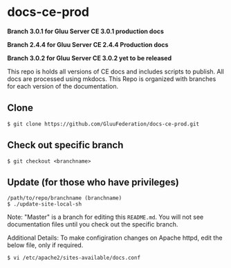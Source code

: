 # docs-ce-prod

**Branch 3.0.1 for Gluu Server CE 3.0.1 production docs** 

**Branch 2.4.4 for Gluu Server CE 2.4.4 Production docs**

**Branch 3.0.2 for Gluu Server CE 3.0.2 yet to be released**    

This repo is holds all versions of CE docs and includes scripts to publish.  All docs are processed using mkdocs. This Repo is organized with branches for each version of the documentation.

## Clone
`$ git clone https://github.com/GluuFederation/docs-ce-prod.git`

## Check out specific branch
`$ git checkout <branchname>`

## Update (for those who have privileges)
```
/path/to/repo/branchname (branchname)
$ ./update-site-local-sh
```

Note: 
   "Master" is a branch for editing this `README.md`.  You will not see documentation files until you check out the specific branch.


Additional Details:
To make configiration changes on Apache httpd, edit the below file, only if required.

```
$ vi /etc/apache2/sites-available/docs.conf
```
